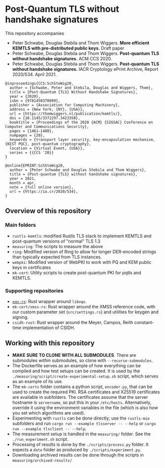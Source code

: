 # Post-Quantum TLS without handshake signatures

This repository accompanies

* Peter Schwabe, Douglas Stebila and Thom Wiggers. **More efficient KEMTLS with pre-distributed public keys.** Draft paper
* Peter Schwabe, Douglas Stebila and Thom Wiggers. **Post-quantum TLS without handshake signatures.** ACM CCS 2020.
* Peter Schwabe, Douglas Stebila and Thom Wiggers. **Post-quantum TLS without handshake signatures.** IACR Cryptology ePrint Archive, Report 2020/534. April 2021.

```
@inproceedings{CCS:SchSteWig20,
  author = {Schwabe, Peter and Stebila, Douglas and Wiggers, Thom},
  title = {Post-Quantum {TLS} Without Handshake Signatures},
  year = {2020},
  isbn = {9781450370899},
  publisher = {Association for Computing Machinery},
  address = {New York, {NY}, {USA}},
  url = {https://thomwiggers.nl/publication/kemtls/},
  doi = {10.1145/3372297.3423350},
  booktitle = {Proceedings of the 2020 {ACM} {SIGSAC} Conference on Computer and Communications Security},
  pages = {1461–1480},
  numpages = {20},
  keywords = {transport layer security, key-encapsulation mechanism, {NIST PQC}, post-quantum cryptography},
  location = {Virtual Event, {USA}},
  series = {{CCS '20}}
}

@online{EPRINT:SchSteWig20,
  author = {Peter Schwabe and Douglas Stebila and Thom Wiggers},
  title = {Post-quantum {TLS} without handshake signatures},
  year = 2021,
  month = apr,
  note = {full online version},
  url = {https://ia.cr/2020/534},
}
```

## Overview of this repository

### Main folders

* ``rustls-kemtls``: modified Rustls TLS stack to implement KEMTLS and post-quantum versions of "normal" TLS 1.3
* ``measuring``: The scripts to measure the above
* ``ring``: Modified version of Ring to allow for longer DER-encoded strings than typically expected from TLS instances.
* ``webpki``: Modified version of WebPKI to work with PQ and KEM public keys in certificates
* ``mk-cert``: Utility scripts to create post-quantum PKI for pqtls and KEMTLS.

### Supporting repositories

* [``oqs-rs``][]: Rust wrapper around ``liboqs``.
* ``mk-cert/xmss-rs``: Rust wrapper around the XMSS reference code, with our custom parameter set (``src/settings.rs``) and utilities for keygen and signing.
* ``csidh-rust``: Rust wrapper around the Meyer, Campos, Reith constant-time implementation of CSIDH.

[``oqs-rs``]: https://github.com/open-quantum-safe/liboqs-rust.git

## Working with this repository

* **MAKE SURE TO CLONE WITH __ALL__ SUBMODULES**. There are submodules _within_ submodules, so clone with ``--recurse-submodules``.
* The Dockerfile serves as an example of how everything can be compiled and how test setups can be created.
   It is used by the ``./measuring/script/create-experimental-setup.sh`` script, which serves as an example of its use.
* The `mk-certs` folder contains a python script, `encoder.py`, that can be used to create the required PKI.
   RSA certificates and X25519 certificates are available in subfolders.
   The certificates assume that the server hostname is ``servername``, so put this in your `/etc/hosts`.
   Alternatively, override it using the environment variables in the file (which is also how you set which algorithms are used).
* Experimenting with ``rustls`` can be done directly; use the ``rustls-mio`` subfolders
   and run ``cargo run --example tlsserver -- --help`` or ``cargo run --example tlsclient -- --help``.
* The measurement setup is handled in the `measuring/` folder. See the `./run_experiment.sh` script.
* Processing of results is done by the `./scripts/process.py` folder. It expects a `data` folder as produced by `./scripts/experiment.py`.
* Downloading archived results can be done through the scripts in ``measuring/archived-results/``
